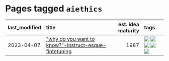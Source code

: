 # Pages tagged `aiethics`

|last_modified|title|est. idea maturity|tags
|:---|:---|---:|:---|
|2023-04-07|["why do you want to know?"-instruct-esque-fintetuning](../whydoyouwantoknow.md)|1987|[![](https://img.shields.io/badge/tag-aiethics-b7fb0)](../tags/aiethics.md) [![](https://img.shields.io/badge/tag-alignment-b25b5)](../tags/alignment.md) [![](https://img.shields.io/badge/tag-dialogue-76bb24)](../tags/dialogue.md) [![](https://img.shields.io/badge/tag-models-496a1)](../tags/models.md) [![](https://img.shields.io/badge/tag-wip-c4fb38)](../tags/wip.md)|